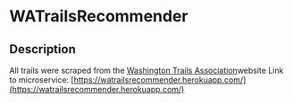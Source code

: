 # WATrailsRecommender
## Description
All trails were scraped from the [Washington Trails Association](https://www.wta.org/go-outside/hikes)website
Link to microservice: [https://watrailsrecommender.herokuapp.com/](https://watrailsrecommender.herokuapp.com/)
